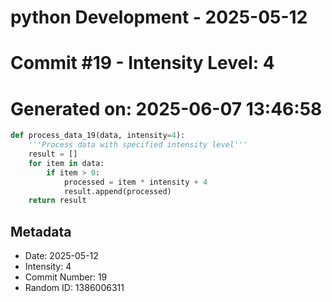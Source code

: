 ﻿# python Development - 2025-05-12
# Commit #19 - Intensity Level: 4
# Generated on: 2025-06-07 13:46:58
```python
def process_data_19(data, intensity=4):
    '''Process data with specified intensity level'''
    result = []
    for item in data:
        if item > 0:
            processed = item * intensity + 4
            result.append(processed)
    return result
```
## Metadata
- Date: 2025-05-12
- Intensity: 4
- Commit Number: 19
- Random ID: 1386006311
